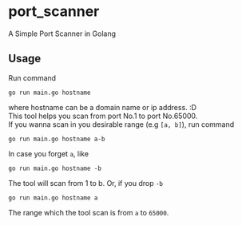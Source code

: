 # port_scanner
A Simple Port Scanner in Golang
## Usage
Run command
```
go run main.go hostname
```
where hostname can be a domain name or ip address. :D  
This tool helps you scan from port No.1 to port No.65000.  
If you wanna scan in you desirable range (e.g `[a, b]`), run command  
```
go run main.go hostname a-b
```
In case you forget `a`, like
```
go run main.go hostname -b
```
The tool will scan from 1 to b. Or, if you drop `-b`
```
go run main.go hostname a
```
The range which the tool scan is from `a` to `65000`.

